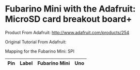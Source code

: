 # Fubarino Mini with the Adafruit: MicroSD card breakout board+

Product From Adafruit: http://www.adafruit.com/products/254

Original Tutorial From Adafruit:

Mapping for the Fubarino Mini: SPI

Pin | Label | Fubarino Mini | Uno
---- | ---- | ---- | ----
 
